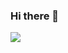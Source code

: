 ### Hi there 👋
<img align="center" src="https://github-readme-stats.vercel.app/api?username=xblack-shadow&show_icons=true&hide_border=true&count_private=true" />

<!--

Here are some ideas to get you started:

- 🔭 I’m currently working on ...
- 🌱 I’m currently learning ...
- 👯 I’m looking to collaborate on ...
- 🤔 I’m looking for help with ...
- 💬 Ask me about ...
- 📫 How to reach me: ...
- 😄 Pronouns: ...
- ⚡ Fun fact: ...

-->
